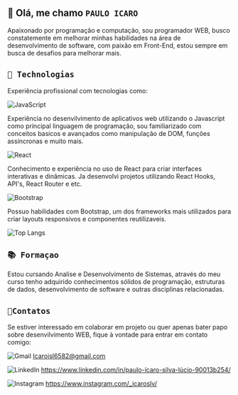 ## 👋 Olá, me chamo ``PAULO ICARO``

Apaixonado por programação e computação, sou programador WEB, busco constatemente em melhorar minhas habilidades na área de desenvolvimento de software, com paixão em Front-End, estou sempre em busca de desafios para melhorar mais.



## ``🚀 Technologias``

Experiência profissional com tecnologias como:

![JavaScript](https://img.shields.io/badge/javascript-%23323330.svg?style=for-the-badge&logo=javascript&logoColor=%23F7DF1E)

Experiência no desenvilvimento de aplicativos web utilizando o Javascript como principal linguagem de programação, sou familiarizado com conceitos basicos e avançados como manipulação de DOM, funções assíncronas e muito mais.

![React](https://img.shields.io/badge/react-%2320232a.svg?style=for-the-badge&logo=react&logoColor=%2361DAFB)

Conhecimento e experiência no uso de React para criar interfaces interativas e dinâmicas. Ja desenvolvi projetos utilizando React Hooks, API's, React Router e etc.

![Bootstrap](https://img.shields.io/badge/bootstrap-%238511FA.svg?style=for-the-badge&logo=bootstrap&logoColor=white)

Possuo habilidades com Bootstrap, um dos frameworks mais utilizados para criar layouts responsivos e componentes reutilizaveis. 

![Top Langs](https://github-readme-stats.vercel.app/api/top-langs/?username=IcaroSLV&layout=compact&&bg_color=00000000&text_color=9248d9&title_color=803fbe)



## ``📚 Formaçao``

Estou cursando Analise e Desenvolvimento de Sistemas, através do meu curso tenho adquirido conhecimentos sólidos de programação, estruturas de dados, desenvolvimento de software e outras disciplinas relacionadas.



## ``📌Contatos``

Se estiver interessado em colaborar em projeto ou quer apenas bater papo sobre desenvilvimento WEB, fique à vontade para entrar em contato comigo:

![Gmail](https://img.shields.io/badge/Gmail-D14836?style=for-the-badge&logo=gmail&logoColor=white) Icaroisl6582@gmail.com

![LinkedIn](https://img.shields.io/badge/linkedin-%230077B5.svg?style=for-the-badge&logo=linkedin&logoColor=White) https://www.linkedin.com/in/paulo-ícaro-silva-lúcio-90013b254/

![Instagram](https://img.shields.io/badge/Instagram-%23E4405F.svg?style=for-the-badge&logo=Instagram&logoColor=white) https://www.instagram.com/_icaroslv/


